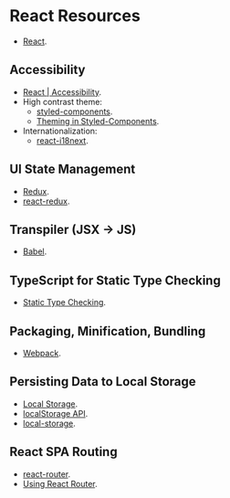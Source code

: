 # React Resources

- [React](https://reactjs.org/).

## Accessibility

- [React | Accessibility](https://reactjs.org/docs/accessibility.html).
- High contrast theme:
  - [styled-components](https://www.styled-components.com/).
  - [Theming in Styled-Components](https://medium.com/@rossbulat/creating-themes-in-react-with-styled-components-6fce744b4e54).
- Internationalization:
  - [react-i18next](https://github.com/i18next/react-i18next).

## UI State Management

- [Redux](https://redux.js.org/introduction/getting-started).
- [react-redux](https://github.com/reduxjs/react-redux).

## Transpiler (JSX -> JS)

- [Babel](https://babeljs.io/docs/en/).

## TypeScript for Static Type Checking

- [Static Type Checking](https://reactjs.org/docs/static-type-checking.html).

## Packaging, Minification, Bundling

- [Webpack](https://webpack.js.org/).

## Persisting Data to Local Storage

- [Local Storage](https://medium.com/@siobhanpmahoney/local-storage-in-a-react-single-page-application-34ba30fc977d).
- [localStorage API](https://developer.mozilla.org/en-US/docs/Web/API/Window/localStorage).
- [local-storage](https://www.npmjs.com/package/local-storage).

## React SPA Routing

- [react-router](https://reacttraining.com/react-router/web/guides/quick-start).
- [Using React Router](https://www.taniarascia.com/using-react-router-spa/).
